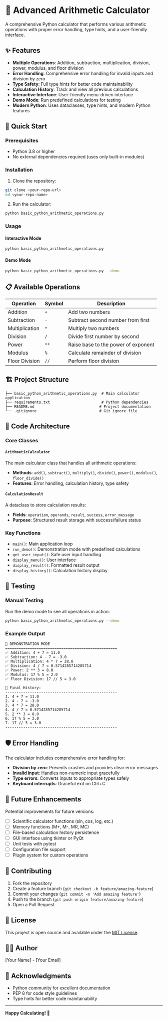 # 🧮 Advanced Arithmetic Calculator

A comprehensive Python calculator that performs various arithmetic operations with proper error handling, type hints, and a user-friendly interface.

## ✨ Features

- **Multiple Operations**: Addition, subtraction, multiplication, division, power, modulus, and floor division
- **Error Handling**: Comprehensive error handling for invalid inputs and division by zero
- **Type Safety**: Full type hints for better code maintainability
- **Calculation History**: Track and view all previous calculations
- **Interactive Interface**: User-friendly menu-driven interface
- **Demo Mode**: Run predefined calculations for testing
- **Modern Python**: Uses dataclasses, type hints, and modern Python features

## 🚀 Quick Start

### Prerequisites

- Python 3.8 or higher
- No external dependencies required (uses only built-in modules)

### Installation

1. Clone the repository:
```bash
git clone <your-repo-url>
cd <your-repo-name>
```

2. Run the calculator:
```bash
python basic_python_arithmetic_operations.py
```

### Usage

#### Interactive Mode
```bash
python basic_python_arithmetic_operations.py
```

#### Demo Mode
```bash
python basic_python_arithmetic_operations.py --demo
```

## 📋 Available Operations

| Operation | Symbol | Description |
|-----------|--------|-------------|
| Addition | `+` | Add two numbers |
| Subtraction | `-` | Subtract second number from first |
| Multiplication | `*` | Multiply two numbers |
| Division | `/` | Divide first number by second |
| Power | `**` | Raise base to the power of exponent |
| Modulus | `%` | Calculate remainder of division |
| Floor Division | `//` | Perform floor division |

## 🏗️ Project Structure

```
├── basic_python_arithmetic_operations.py  # Main calculator application
├── requirements.txt                       # Python dependencies
├── README.md                             # Project documentation
└── .gitignore                            # Git ignore file
```

## 🔧 Code Architecture

### Core Classes

#### `ArithmeticCalculator`
The main calculator class that handles all arithmetic operations:
- **Methods**: `add()`, `subtract()`, `multiply()`, `divide()`, `power()`, `modulus()`, `floor_divide()`
- **Features**: Error handling, calculation history, type safety

#### `CalculationResult`
A dataclass to store calculation results:
- **Fields**: `operation`, `operands`, `result`, `success`, `error_message`
- **Purpose**: Structured result storage with success/failure status

### Key Functions

- `main()`: Main application loop
- `run_demo()`: Demonstration mode with predefined calculations
- `get_user_input()`: Safe user input handling
- `display_menu()`: User interface
- `display_result()`: Formatted result output
- `display_history()`: Calculation history display

## 🧪 Testing

### Manual Testing
Run the demo mode to see all operations in action:
```bash
python basic_python_arithmetic_operations.py --demo
```

### Example Output
```
🎯 DEMONSTRATION MODE
==================================================
✅ Addition: 4 + 7 = 11.0
✅ Subtraction: 4 - 7 = -3.0
✅ Multiplication: 4 * 7 = 28.0
✅ Division: 4 / 7 = 0.5714285714285714
✅ Power: 2 ** 3 = 8.0
✅ Modulus: 17 % 5 = 2.0
✅ Floor Division: 17 // 5 = 3.0

📝 Final History:
--------------------------------------------------
1. 4 + 7 = 11.0
2. 4 - 7 = -3.0
3. 4 * 7 = 28.0
4. 4 / 7 = 0.5714285714285714
5. 2 ** 3 = 8.0
6. 17 % 5 = 2.0
7. 17 // 5 = 3.0
--------------------------------------------------
```

## 🛡️ Error Handling

The calculator includes comprehensive error handling for:
- **Division by zero**: Prevents crashes and provides clear error messages
- **Invalid input**: Handles non-numeric input gracefully
- **Type errors**: Converts inputs to appropriate types safely
- **Keyboard interrupts**: Graceful exit on Ctrl+C

## 🔄 Future Enhancements

Potential improvements for future versions:
- [ ] Scientific calculator functions (sin, cos, log, etc.)
- [ ] Memory functions (M+, M-, MR, MC)
- [ ] File-based calculation history persistence
- [ ] GUI interface using tkinter or PyQt
- [ ] Unit tests with pytest
- [ ] Configuration file support
- [ ] Plugin system for custom operations

## 🤝 Contributing

1. Fork the repository
2. Create a feature branch (`git checkout -b feature/amazing-feature`)
3. Commit your changes (`git commit -m 'Add amazing feature'`)
4. Push to the branch (`git push origin feature/amazing-feature`)
5. Open a Pull Request

## 📝 License

This project is open source and available under the [MIT License](LICENSE).

## 👨‍💻 Author

[Your Name] - [Your Email]

## 🙏 Acknowledgments

- Python community for excellent documentation
- PEP 8 for code style guidelines
- Type hints for better code maintainability

---

**Happy Calculating! 🎉**

